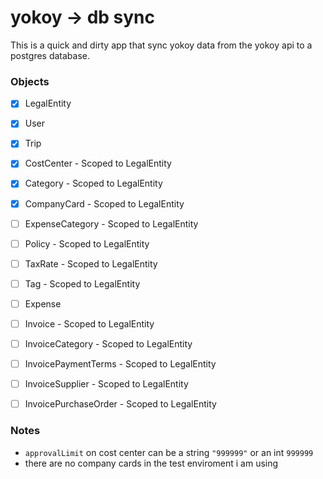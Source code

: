 # yokoy -> db sync

This is a quick and dirty app that sync yokoy data from the yokoy api to a postgres database.

### Objects

- [x] LegalEntity
- [x] User
- [x] Trip
- [x] CostCenter - Scoped to LegalEntity
- [x] Category - Scoped to LegalEntity
- [x] CompanyCard - Scoped to LegalEntity
- [ ] ExpenseCategory - Scoped to LegalEntity
- [ ] Policy - Scoped to LegalEntity
- [ ] TaxRate - Scoped to LegalEntity
- [ ] Tag - Scoped to LegalEntity
- [ ] Expense
- [ ] Invoice - Scoped to LegalEntity
- [ ] InvoiceCategory - Scoped to LegalEntity
- [ ] InvoicePaymentTerms - Scoped to LegalEntity
- [ ] InvoiceSupplier - Scoped to LegalEntity
- [ ] InvoicePurchaseOrder - Scoped to LegalEntity


### Notes
- `approvalLimit` on cost center can be a string `"999999"` or an int `999999`
- there are no company cards in the test enviroment i am using

